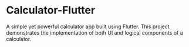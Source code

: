 # Calculator-Flutter
A simple yet powerful calculator app built using Flutter. This project demonstrates the implementation of both UI and logical components of a calculator.
